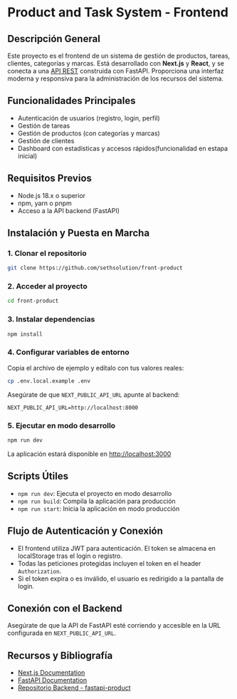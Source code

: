 # Product and Task System - Frontend

## Descripción General

Este proyecto es el frontend de un sistema de gestión de productos, tareas, clientes, categorías y marcas. Está desarrollado con **Next.js** y **React**, y se conecta a una [API REST](https://github.com/henrytaby/fastapi-product) construida con FastAPI. Proporciona una interfaz moderna y responsiva para la administración de los recursos del sistema.

## Funcionalidades Principales

- Autenticación de usuarios (registro, login, perfil)
- Gestión de tareas
- Gestión de productos (con categorías y marcas)
- Gestión de clientes
- Dashboard con estadísticas y accesos rápidos(funcionalidad en estapa inicial)

## Requisitos Previos

- Node.js 18.x o superior
- npm, yarn o pnpm
- Acceso a la API backend (FastAPI)

## Instalación y Puesta en Marcha

### 1. Clonar el repositorio

```bash
git clone https://github.com/sethsolution/front-product
```

### 2. Acceder al proyecto

```bash
cd front-product
```

### 3. Instalar dependencias

```bash
npm install
```

### 4. Configurar variables de entorno

Copia el archivo de ejemplo y edítalo con tus valores reales:

```bash
cp .env.local.example .env
```

Asegúrate de que `NEXT_PUBLIC_API_URL` apunte al backend:

```
NEXT_PUBLIC_API_URL=http://localhost:8000
```

### 5. Ejecutar en modo desarrollo

```bash
npm run dev
```

La aplicación estará disponible en [http://localhost:3000](http://localhost:3000)


## Scripts Útiles

- `npm run dev`: Ejecuta el proyecto en modo desarrollo
- `npm run build`: Compila la aplicación para producción
- `npm run start`: Inicia la aplicación en modo producción

## Flujo de Autenticación y Conexión

- El frontend utiliza JWT para autenticación. El token se almacena en localStorage tras el login o registro.
- Todas las peticiones protegidas incluyen el token en el header `Authorization`.
- Si el token expira o es inválido, el usuario es redirigido a la pantalla de login.

## Conexión con el Backend

Asegúrate de que la API de FastAPI esté corriendo y accesible en la URL configurada en `NEXT_PUBLIC_API_URL`.

## Recursos y Bibliografía

- [Next.js Documentation](https://nextjs.org/docs)
- [FastAPI Documentation](https://fastapi.tiangolo.com/)
- [Repositorio Backend - fastapi-product](https://github.com/henrytaby/fastapi-product)
